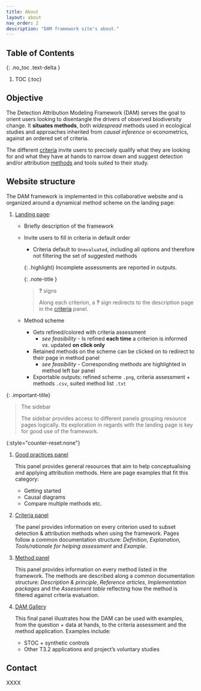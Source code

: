 ```yaml
---
title: About
layout: about
nav_order: 2
description: "DAM framework site's about."
---
```


## Table of Contents
{: .no_toc .text-delta }
1. TOC
{:toc}


## Objective
The Detection Attribution Modeling Framework (DAM) serves the goal to orient users looking to disentangle the drivers of observed biodiversity change.
It **situates methods**, both *widespread* methods used in ecological studies and approaches inherited from *causal inference* or econometrics, against an ordered set of criteria.

The different [criteria](/criteria) invite users to precisely qualify what they are looking for and what they have at hands to narrow down and suggest detection and/or attribution [methods](/methods) and tools suited to their study.



## Website structure

The DAM framework is implemented in this collaborative website and is organized around a dynamical method scheme on the landing page:

1. [Landing page](/):
    - Briefly description of the framework
    - Invite users to fill in criteria in default order
        - Criteria default to `Unevaluated`, including all options and therefore not filtering the set of suggested methods

        {: .highlight}
        Incomplete assessments are reported in outputs.
    
        {: .note-title }
        > **?** signs
        > 
        > Along each criterion, a **?** sign redirects to the description page in the [criteria](/criteria) panel.

   
    - Method scheme
        - Gets refined/colored with criteria assessment 
            - _see feasibility_ - Is refined **each time** a criterion is informed _vs._ updated **on click only**
        - Retained methods on the scheme can be clicked on to redirect to their page in method panel 
            - _see feasibility_ - Corresponding methods are highlighted in method left bar panel 
        - Exportable outputs: refined scheme `.png`, criteria assessment + methods `.csv`, suited method list `.txt`



{: .important-title}
> The sidebar
>
> The sidebar provides access to different panels grouping resource pages logically.
> Its exploration in regards with the landing page is key for good use of the framework.

{:style="counter-reset:none"}
1. [Good practices panel](/practices)
    
    This panel provides general resources that aim to help conceptualising and applying attribution methods. Here are page examples that fit this category:
    - Getting started 
    - Causal diagrams
    <!-- - Review articles -->
    - Compare multiple methods etc.


1. [Criteria panel ](/criteria)

    The panel provides information on every criterion used to subset detection & attribution methods when using the framework. Pages follow a common documentation structure: *Definition*, *Explanation*, *Tools/rationale for helping assessment* and *Example*.


1. [Method panel](/methods)

    This panel provides information on every method listed in the framework. The methods are described along a common documentation structure: *Description & principle*, *Reference articles*, *Implementation packages* and the *Assessment table* reflecting how the method is filtered against criteria evaluation.


1. [DAM Gallery](/gallery)

    This final panel illustrates how the DAM can be used with examples, from the question + data at hands, to the criteria assessment and the method application. Examples include:
    - STOC + synthetic controls 
    - Other T3.2 applications and project’s voluntary studies 



## Contact

XXXX